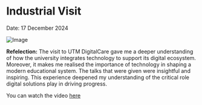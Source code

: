 # Industrial Visit
Date: 17 December 2024

![Image](https://github.com/user-attachments/assets/9af97d07-cce7-4e10-a1b0-9f696e2c3164)

**Refelection:**
The visit to UTM DigitalCare gave me a deeper understanding of how the university integrates technology to support its digital ecosystem. Moreover, it makes me realised the importance of technology in shaping a modern educational system. The talks that were given were insightful and inspiring.  This experience deepened my understanding of the critical role digital solutions play in driving progress.

You can watch the video [here](https://drive.google.com/file/d/1VqVUE8rfsUJDc6wP1PD1yCGO-VWIH5PL/view?usp=sharing)
